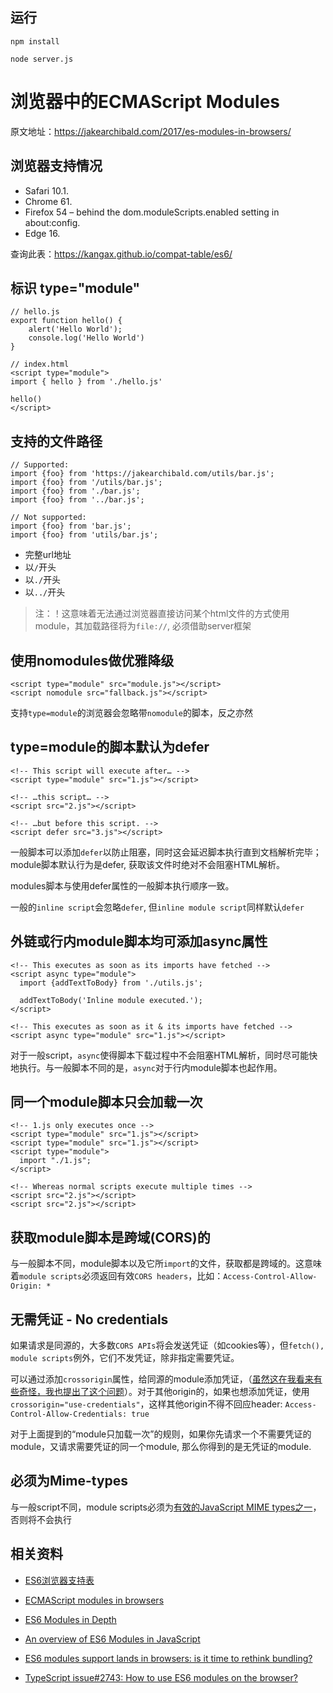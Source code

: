
## 运行
```
npm install

node server.js
```

# 浏览器中的ECMAScript Modules

原文地址：https://jakearchibald.com/2017/es-modules-in-browsers/

## 浏览器支持情况

- Safari 10.1.
- Chrome 61.
- Firefox 54 – behind the dom.moduleScripts.enabled setting in about:config.
- Edge 16.

查询此表：https://kangax.github.io/compat-table/es6/

## 标识 type="module"

```
// hello.js
export function hello() {
    alert('Hello World');
    console.log('Hello World')
}

// index.html
<script type="module">
import { hello } from './hello.js'

hello()
</script>
```

## 支持的文件路径

```
// Supported:
import {foo} from 'https://jakearchibald.com/utils/bar.js';
import {foo} from '/utils/bar.js';
import {foo} from './bar.js';
import {foo} from '../bar.js';

// Not supported:
import {foo} from 'bar.js';
import {foo} from 'utils/bar.js';
```
- 完整url地址
- 以`/`开头
- 以`./`开头
- 以`../`开头

> 注：！这意味着无法通过浏览器直接访问某个html文件的方式使用module，其加载路径将为`file://`, 必须借助server框架

## 使用nomodules做优雅降级

```
<script type="module" src="module.js"></script>
<script nomodule src="fallback.js"></script>
```

支持`type=module`的浏览器会忽略带`nomodule`的脚本，反之亦然

## type=module的脚本默认为defer

```
<!-- This script will execute after… -->
<script type="module" src="1.js"></script>

<!-- …this script… -->
<script src="2.js"></script>

<!-- …but before this script. -->
<script defer src="3.js"></script>
```
一般脚本可以添加`defer`以防止阻塞，同时这会延迟脚本执行直到文档解析完毕；module脚本默认行为是defer, 获取该文件时绝对不会阻塞HTML解析。

modules脚本与使用defer属性的一般脚本执行顺序一致。

一般的`inline script`会忽略`defer`, 但`inline module script`同样默认`defer`

## 外链或行内module脚本均可添加async属性

```
<!-- This executes as soon as its imports have fetched -->
<script async type="module">
  import {addTextToBody} from './utils.js';

  addTextToBody('Inline module executed.');
</script>

<!-- This executes as soon as it & its imports have fetched -->
<script async type="module" src="1.js"></script>
```
对于一般script，`async`使得脚本下载过程中不会阻塞HTML解析，同时尽可能快地执行。与一般脚本不同的是，`async`对于行内module脚本也起作用。

## 同一个module脚本只会加载一次

```
<!-- 1.js only executes once -->
<script type="module" src="1.js"></script>
<script type="module" src="1.js"></script>
<script type="module">
  import "./1.js";
</script>

<!-- Whereas normal scripts execute multiple times -->
<script src="2.js"></script>
<script src="2.js"></script>
```

## 获取module脚本是跨域(CORS)的

与一般脚本不同，module脚本以及它所`import`的文件，获取都是跨域的。这意味着`module scripts`必须返回有效`CORS headers`，比如：`Access-Control-Allow-Origin: *`

## 无需凭证 - No credentials

如果请求是同源的，大多数`CORS APIs`将会发送凭证（如cookies等），但`fetch(), module scripts`例外，它们不发凭证，除非指定需要凭证。

可以通过添加`crossorigin`属性，给同源的module添加凭证，（[虽然这在我看来有些奇怪，我也提出了这个问题](https://github.com/whatwg/html/issues/2557)）。对于其他origin的，如果也想添加凭证，使用`crossorigin="use-credentials"`，这样其他origin不得不回应header: `Access-Control-Allow-Credentials: true`

对于上面提到的“module只加载一次”的规则，如果你先请求一个不需要凭证的module，又请求需要凭证的同一个module, 那么你得到的是无凭证的module.

## 必须为Mime-types

与一般script不同，module scripts必须为[有效的JavaScript MIME types之一](https://html.spec.whatwg.org/multipage/scripting.html#javascript-mime-type)，否则将不会执行


## 相关资料

- [ES6浏览器支持表](https://kangax.github.io/compat-table/es6/)

- [ECMAScript modules in browsers ](https://jakearchibald.com/2017/es-modules-in-browsers/)

- [ES6 Modules in Depth](https://ponyfoo.com/articles/es6-modules-in-depth)

- [An overview of ES6 Modules in JavaScript](https://blog.cloud66.com/an-overview-of-es6-modules-in-javascript/)

- [ES6 modules support lands in browsers: is it time to rethink bundling?](https://www.contentful.com/blog/2017/04/04/es6-modules-support-lands-in-browsers-is-it-time-to-rethink-bundling/)

- [TypeScript issue#2743: How to use ES6 modules on the browser?](https://github.com/Microsoft/TypeScript/issues/2743)

